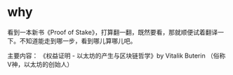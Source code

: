 # why
看到一本新书《Proof of Stake》，打算翻一翻，既然要看，那就顺便试着翻译一下。不知道能走到哪一步，看到哪儿算哪儿吧。

主要内容：
《权益证明 - 以太坊的产生与区块链哲学》by Vitalik Buterin （俗称V神，以太坊的创始人）